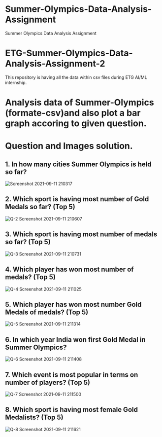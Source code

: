 # Summer-Olympics-Data-Analysis-Assignment
Summer Olympics Data Analysis Assignment
# ETG-Summer-Olympics-Data-Analysis-Assignment-2
This repository is having all the data within csv files during ETG AI/ML internship.
# Analysis data of Summer-Olympics (formate-csv)and also plot a bar graph accoring to given question.

# Question and Images solution. 
## 1. In how many cities Summer Olympics is held so far?
![Screenshot 2021-09-11 210317](https://user-images.githubusercontent.com/89854672/132972272-d59fa90f-4941-4d85-9f16-71bb540c281c.png)
## 2. Which sport is having most number of Gold Medals so far? (Top 5)
![Q-2 Screenshot 2021-09-11 210607](https://user-images.githubusercontent.com/89854672/132972288-3c83da68-e10a-42d9-b8c4-9ba3dfa7edf5.png)
## 3. Which sport is having most number of medals so far? (Top 5)
![Q-3 Screenshot 2021-09-11 210731](https://user-images.githubusercontent.com/89854672/132972298-393d5e01-4028-4bea-ab31-4f17d8f107af.png)
## 4. Which player has won most number of medals? (Top 5)
![Q-4 Screenshot 2021-09-11 211025](https://user-images.githubusercontent.com/89854672/132972303-f516f23b-642d-4b0b-99ab-5e28dda05b37.png)
## 5. Which player has won most number Gold Medals of medals? (Top 5)
![Q-5 Screenshot 2021-09-11 211314](https://user-images.githubusercontent.com/89854672/132972310-ae80b948-749f-4506-aa34-558468badb85.png)
## 6. In which year India won first Gold Medal in Summer Olympics?
![Q-6 Screenshot 2021-09-11 211408](https://user-images.githubusercontent.com/89854672/132972317-4a9ccaf2-30a7-423b-8b31-6f31e3f4b1f1.png)
## 7. Which event is most popular in terms on number of players? (Top 5)
![Q-7 Screenshot 2021-09-11 211500](https://user-images.githubusercontent.com/89854672/132972325-4e08358e-fa8b-4fb3-8466-ef09bfb8b32c.png)
## 8. Which sport is having most female Gold Medalists? (Top 5)
![Q-8 Screenshot 2021-09-11 211621](https://user-images.githubusercontent.com/89854672/132972329-deffb5f3-2b3a-4b2a-a7ee-dfa958a825f8.png)


